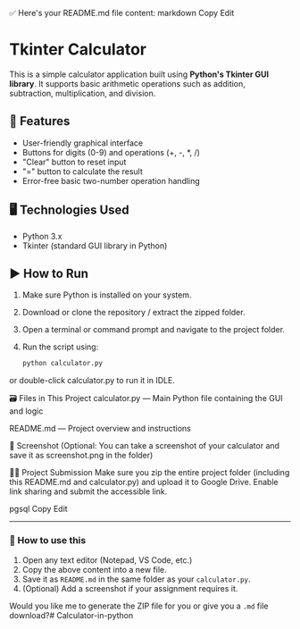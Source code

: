 ✅ Here's your README.md file content:
markdown
Copy
Edit
# Tkinter Calculator

This is a simple calculator application built using **Python's Tkinter GUI library**. It supports basic arithmetic operations such as addition, subtraction, multiplication, and division.

## 🔧 Features

- User-friendly graphical interface
- Buttons for digits (0-9) and operations (+, -, *, /)
- "Clear" button to reset input
- "=" button to calculate the result
- Error-free basic two-number operation handling

## 🖥️ Technologies Used

- Python 3.x
- Tkinter (standard GUI library in Python)

## ▶️ How to Run

1. Make sure Python is installed on your system.
2. Download or clone the repository / extract the zipped folder.
3. Open a terminal or command prompt and navigate to the project folder.
4. Run the script using:

   ```bash
   python calculator.py
or double-click calculator.py to run it in IDLE.

🗃️ Files in This Project
calculator.py — Main Python file containing the GUI and logic

README.md — Project overview and instructions

📸 Screenshot
(Optional: You can take a screenshot of your calculator and save it as screenshot.png in the folder)

🧑‍🎓 Project Submission
Make sure you zip the entire project folder (including this README.md and calculator.py) and upload it to Google Drive. Enable link sharing and submit the accessible link.

pgsql
Copy
Edit

---

### 📌 How to use this

1. Open any text editor (Notepad, VS Code, etc.)
2. Copy the above content into a new file.
3. Save it as `README.md` in the same folder as your `calculator.py`.
4. (Optional) Add a screenshot if your assignment requires it.

Would you like me to generate the ZIP file for you or give you a `.md` file download?# Calculator-in-python
